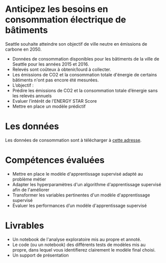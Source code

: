 # Anticipez les besoins en consommation électrique de bâtiments
Seattle souhaite atteindre son objectif de ville neutre en émissions de carbone en 2050.

* Données de consommation disponibles pour les bâtiments de la ville de Seattle pour les années 2015 et 2016.
* Relevés sont coûteux à obtenir/lourd à collecter.
* Les émissions de CO2 et la consommation totale d'énergie de certains bâtiments n'ont pas encore été mesurées.
* L’objectif : 
 * Prédire les émissions de CO2 et la consommation totale d’énergie sans
   les relevés annuels 
 * Evaluer l’intérêt de l’ENERGY STAR Score 
 * Mettre en place un modèle prédictif

# Les données
Les données de consommation sont à télécharger à [cette adresse](https://www.kaggle.com/city-of-seattle/sea-building-energy-benchmarking#2015-building-energy-benchmarking.csv).

# Compétences évaluées
* Mettre en place le modèle d'apprentissage supervisé adapté au problème métier
* Adapter les hyperparamètres d'un algorithme d'apprentissage supervisé afin de l'améliorer
* Transformer les variables pertinentes d'un modèle d'apprentissage supervisé
* Évaluer les performances d’un modèle d'apprentissage supervisé

# Livrables 
* Un notebook de l'analyse exploratoire mis au propre et annoté.
* Le code (ou un notebook) des différents tests de modèles mis au propre, dans lequel vous identifierez clairement le modèle final choisi.
* Un support de présentation 
